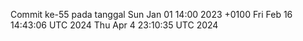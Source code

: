 Commit ke-55 pada tanggal Sun Jan 01 14:00 2023 +0100
Fri Feb 16 14:43:06 UTC 2024
Thu Apr  4 23:10:35 UTC 2024
